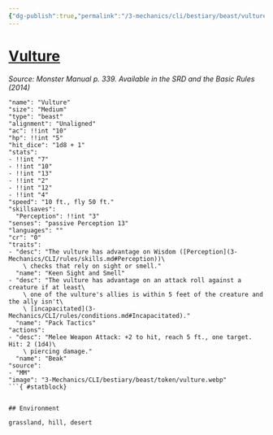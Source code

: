 ```yaml
---
{"dg-publish":true,"permalink":"/3-mechanics/cli/bestiary/beast/vulture/","tags":["ttrpg-cli/compendium/src/5e/mm","ttrpg-cli/monster/cr/0","ttrpg-cli/monster/environment/desert","ttrpg-cli/monster/environment/grassland","ttrpg-cli/monster/environment/hill","ttrpg-cli/monster/size/medium","ttrpg-cli/monster/type/beast"]}
---
```


# [Vulture](3-Mechanics\CLI\bestiary\beast/vulture.md)
*Source: Monster Manual p. 339. Available in the <span title='Systems Reference Document (5.1)'>SRD</span> and the Basic Rules (2014)*  

```statblock
"name": "Vulture"
"size": "Medium"
"type": "beast"
"alignment": "Unaligned"
"ac": !!int "10"
"hp": !!int "5"
"hit_dice": "1d8 + 1"
"stats":
- !!int "7"
- !!int "10"
- !!int "13"
- !!int "2"
- !!int "12"
- !!int "4"
"speed": "10 ft., fly 50 ft."
"skillsaves":
  "Perception": !!int "3"
"senses": "passive Perception 13"
"languages": ""
"cr": "0"
"traits":
- "desc": "The vulture has advantage on Wisdom ([Perception](3-Mechanics/CLI/rules/skills.md#Perception))\
    \ checks that rely on sight or smell."
  "name": "Keen Sight and Smell"
- "desc": "The vulture has advantage on an attack roll against a creature if at least\
    \ one of the vulture's allies is within 5 feet of the creature and the ally isn't\
    \ [incapacitated](3-Mechanics/CLI/rules/conditions.md#Incapacitated)."
  "name": "Pack Tactics"
"actions":
- "desc": "Melee Weapon Attack: +2 to hit, reach 5 ft., one target. Hit: 2 (1d4)\
    \ piercing damage."
  "name": "Beak"
"source":
- "MM"
"image": "3-Mechanics/CLI/bestiary/beast/token/vulture.webp"
```{ #statblock}


## Environment

grassland, hill, desert